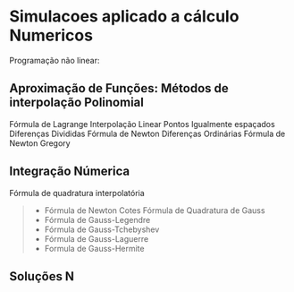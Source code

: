 # Simulacoes aplicado a cálculo Numericos

Programação não linear:

## Aproximação de Funções: Métodos de interpolação Polinomial
 
 Fórmula de Lagrange
 Interpolação Linear
 Pontos Igualmente espaçados
 Diferenças Divididas
 Fórmula de Newton
 Diferenças Ordinárias
 Fórmula de Newton Gregory

## Integração Númerica

Fórmula de quadratura interpolatória
 >* Fórmula de Newton Cotes
Fórmula de Quadratura de Gauss
 >* Fórmula de Gauss-Legendre
 >* Fórmula de Gauss-Tchebyshev
 >* Fórmula de Gauss-Laguerre
 >* Formula de Gauss-Hermite

## Soluções N
